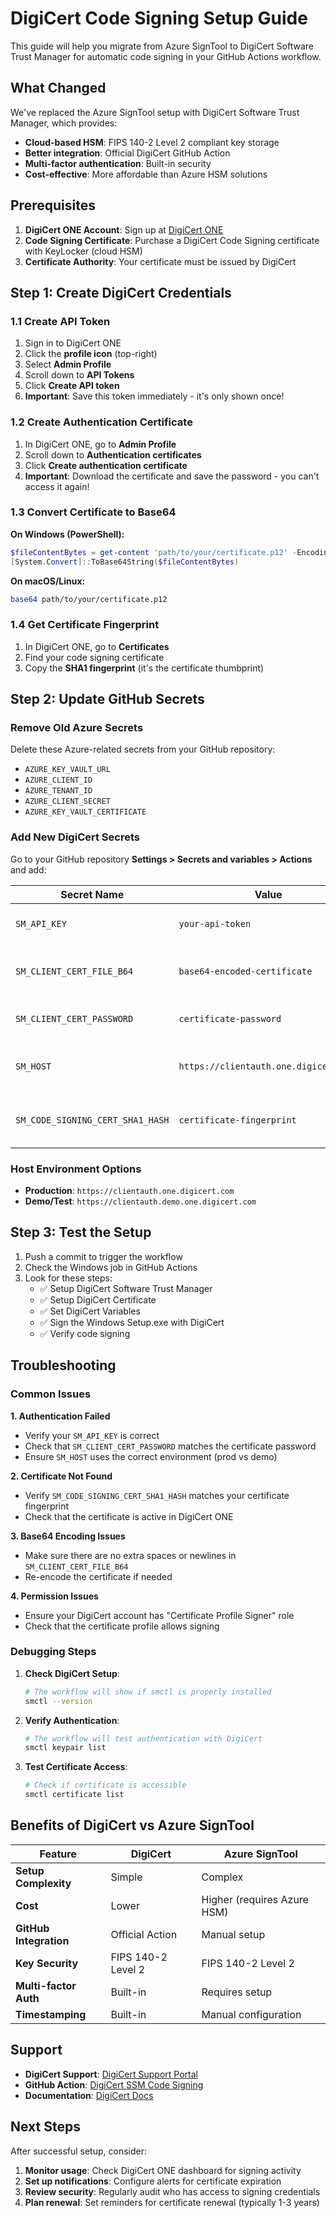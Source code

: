# DigiCert Code Signing Setup Guide

This guide will help you migrate from Azure SignTool to DigiCert Software Trust Manager for automatic code signing in your GitHub Actions workflow.

## What Changed

We've replaced the Azure SignTool setup with DigiCert Software Trust Manager, which provides:
- **Cloud-based HSM**: FIPS 140-2 Level 2 compliant key storage
- **Better integration**: Official DigiCert GitHub Action
- **Multi-factor authentication**: Built-in security
- **Cost-effective**: More affordable than Azure HSM solutions

## Prerequisites

1. **DigiCert ONE Account**: Sign up at [DigiCert ONE](https://one.digicert.com)
2. **Code Signing Certificate**: Purchase a DigiCert Code Signing certificate with KeyLocker (cloud HSM)
3. **Certificate Authority**: Your certificate must be issued by DigiCert

## Step 1: Create DigiCert Credentials

### 1.1 Create API Token
1. Sign in to DigiCert ONE
2. Click the **profile icon** (top-right)
3. Select **Admin Profile**
4. Scroll down to **API Tokens**
5. Click **Create API token**
6. **Important**: Save this token immediately - it's only shown once!

### 1.2 Create Authentication Certificate
1. In DigiCert ONE, go to **Admin Profile**
2. Scroll down to **Authentication certificates**
3. Click **Create authentication certificate**
4. **Important**: Download the certificate and save the password - you can't access it again!

### 1.3 Convert Certificate to Base64
**On Windows (PowerShell):**
```powershell
$fileContentBytes = get-content 'path/to/your/certificate.p12' -Encoding Byte
[System.Convert]::ToBase64String($fileContentBytes)
```

**On macOS/Linux:**
```bash
base64 path/to/your/certificate.p12
```

### 1.4 Get Certificate Fingerprint
1. In DigiCert ONE, go to **Certificates**
2. Find your code signing certificate
3. Copy the **SHA1 fingerprint** (it's the certificate thumbprint)

## Step 2: Update GitHub Secrets

### Remove Old Azure Secrets
Delete these Azure-related secrets from your GitHub repository:
- `AZURE_KEY_VAULT_URL`
- `AZURE_CLIENT_ID`
- `AZURE_TENANT_ID`
- `AZURE_CLIENT_SECRET`
- `AZURE_KEY_VAULT_CERTIFICATE`

### Add New DigiCert Secrets
Go to your GitHub repository **Settings > Secrets and variables > Actions** and add:

| Secret Name | Value | Description |
|-------------|-------|-------------|
| `SM_API_KEY` | `your-api-token` | API token from Step 1.1 |
| `SM_CLIENT_CERT_FILE_B64` | `base64-encoded-certificate` | Base64 certificate from Step 1.3 |
| `SM_CLIENT_CERT_PASSWORD` | `certificate-password` | Password from Step 1.2 |
| `SM_HOST` | `https://clientauth.one.digicert.com` | DigiCert ONE host (use this for production) |
| `SM_CODE_SIGNING_CERT_SHA1_HASH` | `certificate-fingerprint` | SHA1 fingerprint from Step 1.4 |

### Host Environment Options
- **Production**: `https://clientauth.one.digicert.com`
- **Demo/Test**: `https://clientauth.demo.one.digicert.com`

## Step 3: Test the Setup

1. Push a commit to trigger the workflow
2. Check the Windows job in GitHub Actions
3. Look for these steps:
   - ✅ Setup DigiCert Software Trust Manager
   - ✅ Setup DigiCert Certificate
   - ✅ Set DigiCert Variables
   - ✅ Sign the Windows Setup.exe with DigiCert
   - ✅ Verify code signing

## Troubleshooting

### Common Issues

**1. Authentication Failed**
- Verify your `SM_API_KEY` is correct
- Check that `SM_CLIENT_CERT_PASSWORD` matches the certificate password
- Ensure `SM_HOST` uses the correct environment (prod vs demo)

**2. Certificate Not Found**
- Verify `SM_CODE_SIGNING_CERT_SHA1_HASH` matches your certificate fingerprint
- Check that the certificate is active in DigiCert ONE

**3. Base64 Encoding Issues**
- Make sure there are no extra spaces or newlines in `SM_CLIENT_CERT_FILE_B64`
- Re-encode the certificate if needed

**4. Permission Issues**
- Ensure your DigiCert account has "Certificate Profile Signer" role
- Check that the certificate profile allows signing

### Debugging Steps

1. **Check DigiCert Setup**:
   ```bash
   # The workflow will show if smctl is properly installed
   smctl --version
   ```

2. **Verify Authentication**:
   ```bash
   # The workflow will test authentication with DigiCert
   smctl keypair list
   ```

3. **Test Certificate Access**:
   ```bash
   # Check if certificate is accessible
   smctl certificate list
   ```

## Benefits of DigiCert vs Azure SignTool

| Feature | DigiCert | Azure SignTool |
|---------|----------|----------------|
| **Setup Complexity** | Simple | Complex |
| **Cost** | Lower | Higher (requires Azure HSM) |
| **GitHub Integration** | Official Action | Manual setup |
| **Key Security** | FIPS 140-2 Level 2 | FIPS 140-2 Level 2 |
| **Multi-factor Auth** | Built-in | Requires setup |
| **Timestamping** | Built-in | Manual configuration |

## Support

- **DigiCert Support**: [DigiCert Support Portal](https://support.digicert.com/)
- **GitHub Action**: [DigiCert SSM Code Signing](https://github.com/marketplace/actions/code-signing-with-software-trust-manager)
- **Documentation**: [DigiCert Docs](https://docs.digicert.com/)

## Next Steps

After successful setup, consider:
1. **Monitor usage**: Check DigiCert ONE dashboard for signing activity
2. **Set up notifications**: Configure alerts for certificate expiration
3. **Review security**: Regularly audit who has access to signing credentials
4. **Plan renewal**: Set reminders for certificate renewal (typically 1-3 years) 